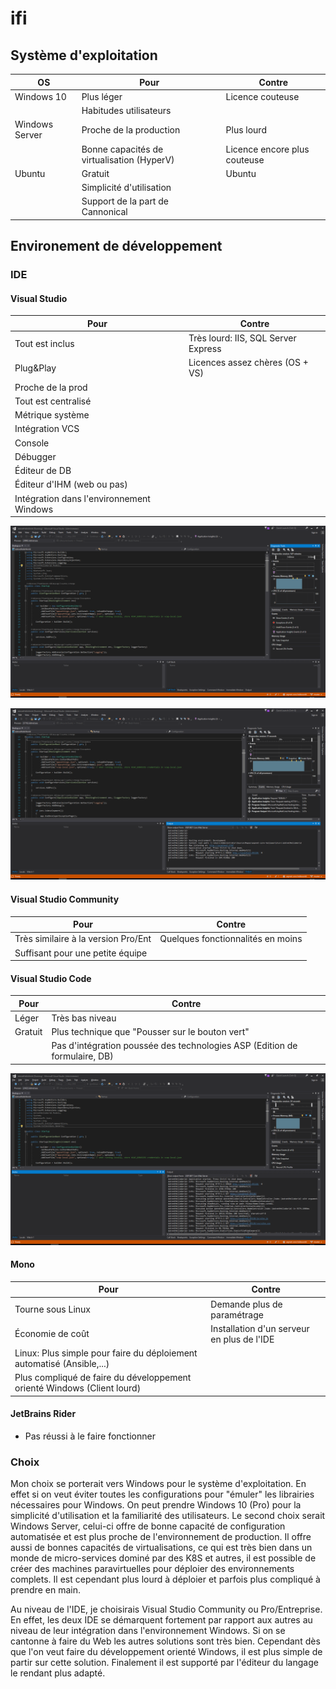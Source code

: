 # ifi

## Système d'exploitation

|**OS**|**Pour**|**Contre**|
|------|--------|----------|
|Windows 10|Plus léger| Licence couteuse|
||Habitudes utilisateurs||
|Windows Server|Proche de la production|Plus lourd|
||Bonne capacités de virtualisation  (HyperV)|Licence encore plus couteuse|
|Ubuntu|Gratuit|Ubuntu|
||Simplicité d'utilisation||
||Support de la part de Cannonical||

## Environement de développement

### IDE

#### Visual Studio

|**Pour**|**Contre**|
|--------|----------|
|Tout est inclus|Très lourd: IIS, SQL Server Express|
|Plug&Play| Licences assez chères (OS + VS)|
|Proche de la prod||
|Tout est centralisé||
|Métrique système||
|Intégration VCS||
|Console||
|Débugger||
|Éditeur de DB||
|Éditeur d'IHM (web ou pas) ||
|Intégration dans l'environnement Windows||

![Visual Studio](visualstudio.png)

![Visual Studio](visualstudio2.png)

#### Visual Studio Community

|**Pour**|**Contre**|
|--------|----------|
|Très similaire à la version Pro/Ent|Quelques fonctionnalités en moins|
|Suffisant pour une petite équipe||

#### Visual Studio Code

|**Pour**|**Contre**|
|--------|----------|
|Léger|Très bas niveau|
|Gratuit|Plus technique que "Pousser sur le bouton vert"|
||Pas d'intégration poussée des technologies ASP (Edition de formulaire, DB)|

![Visual studio code](vsc1.png)

#### Mono

|**Pour**|**Contre**|
|--------|----------|
|Tourne sous Linux|Demande plus de paramétrage|
|Économie de coût|Installation d'un serveur en plus de l'IDE|
|Linux: Plus simple pour faire du déploiement automatisé (Ansible,...)||
|Plus compliqué de faire du développement orienté Windows (Client lourd)||

#### JetBrains Rider

* Pas réussi à le faire fonctionner

### Choix

Mon choix se porterait vers Windows pour le système d'exploitation. En effet si on veut éviter toutes les configurations pour "émuler" les librairies nécessaires pour Windows. On peut prendre Windows 10 (Pro) pour la simplicité d'utilisation et la familiarité des utilisateurs. Le second choix serait Windows Server, celui-ci offre de bonne capacité de configuration automatisée et est plus proche de l'environnement de production. Il offre aussi de bonnes capacités de virtualisations, ce qui est très bien dans un monde de micro-services dominé par des K8S et autres, il est possible de créer des machines paravirtuelles pour déploier des environnements complets. Il est cependant plus lourd à déploier et parfois plus compliqué à prendre en main.

Au niveau de l'IDE, je choisirais Visual Studio Community ou Pro/Entreprise. En effet, les deux IDE se démarquent fortement par rapport aux autres au niveau de leur intégration dans l'environnement Windows. Si on se cantonne à faire du  Web les autres solutions sont très bien. Cependant dès que l'on veut faire du développement orienté Windows, il est plus simple de partir sur cette solution. Finalement il est supporté par l'éditeur du langage le rendant plus adapté.
